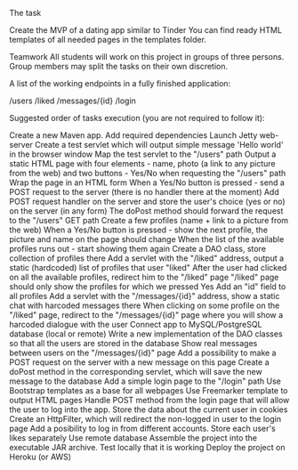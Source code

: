 The task

Create the MVP of a dating app similar to Tinder
You can find ready HTML templates of all needed pages in the templates folder.

Teamwork
All students will work on this project in groups of three persons. Group members may split the tasks on their own discretion.

A list of the working endpoints in a fully finished application:

/users
/liked
/messages/{id}
/login


Suggested order of tasks execution (you are not required to follow it):

Create a new Maven app. Add required dependencies
Launch Jetty web-server
Create a test servlet which will output simple message 'Hello world' in the browser window
Map the test servlet to the "/users" path
Output a static HTML page with four elements - name, photo (a link to any picture from the web) and two buttons - Yes/No when requesting the "/users" path
Wrap the page in an HTML form
When a Yes/No button is pressed - send a POST request to the server (there is no handler there at the moment)
Add POST request handler on the server and store the user's choice (yes or no) on the server (in any form)
The doPost method should forward the request to the "/users" GET path
Create a few profiles (name + link to a picture from the web)
When a Yes/No button is pressed - show the next profile, the picture and name on the page should change
When the list of the available profiles runs out - start showing them again
Create a DAO class, store collection of profiles there
Add a servlet with the "/liked" address, output a static (hardcoded) list of profiles that user "liked"
After the user had clicked on all the available profiles, redirect him to the "/liked" page
"/liked" page should only show the profiles for which we pressed Yes
Add an "id" field to all profiles
Add a servlet with the "/messages/{id}" address, show a static chat with harcoded messages there
When clicking on some profile on the "/liked" page, redirect to the "/messages/{id}" page where you will show a harcoded dialogue with the user
Connect app to MySQL/PostgreSQL database (local or remote)
Write a new implementation of the DAO classes so that all the users are stored in the database
Show real messages between users on the "/messages/{id}" page
Add a possibility to make a POST request on the server with a new message on this page
Create a doPost method in the corresponding servlet, which will save the new message to the database
Add a simple login page to the "/login" path
Use Bootstrap templates as a base for all webpages
Use Freemarker template to output HTML pages
Handle POST method from the login page that will allow the user to log into the app. Store the data about the current user in cookies
Create an HttpFilter, which will redirect the non-logged in user to the login page
Add a posibility to log in from different accounts. Store each user's likes separately
Use remote database
Assemble the project into the executable JAR archive. Test locally that it is working
Deploy the project on Heroku (or AWS)
